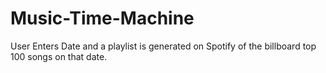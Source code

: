 # Music-Time-Machine
User Enters Date and a playlist is generated on Spotify of the billboard top 100 songs on that date.
